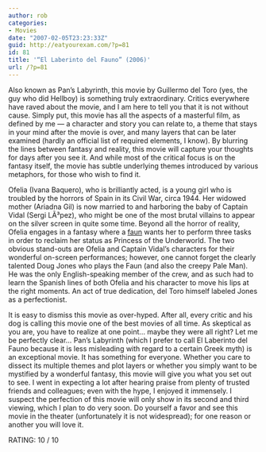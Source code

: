 ```yaml
---
author: rob
categories:
- Movies
date: "2007-02-05T23:23:33Z"
guid: http://eatyourexam.com/?p=81
id: 81
title: '“El Laberinto del Fauno” (2006)'
url: /?p=81
---
```

Also known as Pan’s Labyrinth, this movie by Guillermo del Toro (yes, the guy who did Hellboy) is something truly extraordinary. Critics everywhere have raved about the movie, and I am here to tell you that it is not without cause. Simply put, this movie has all the aspects of a masterful film, as defined by me — a character and story you can relate to, a theme that stays in your mind after the movie is over, and many layers that can be later examined (hardly an official list of required elements, I know). By blurring the lines between fantasy and reality, this movie will capture your thoughts for days after you see it. And while most of the critical focus is on the fantasy itself, the movie has subtle underlying themes introduced by various metaphors, for those who wish to find it.

Ofelia (Ivana Baquero), who is brilliantly acted, is a young girl who is troubled by the horrors of Spain in its Civil War, circa 1944. Her widowed mother (Ariadna Gil) is now married to and harboring the baby of Captain Vidal (Sergi LÃ³pez), who might be one of the most brutal villains to appear on the silver screen in quite some time. Beyond all the horror of reality, Ofelia engages in a fantasy where a [faun](http://en.wikipedia.org/wiki/Faun) wants her to perform three tasks in order to reclaim her status as Princess of the Underworld. The two obvious stand-outs are Ofelia and Captain Vidal’s characters for their wonderful on-screen performances; however, one cannot forget the clearly talented Doug Jones who plays the Faun (and also the creepy Pale Man). He was the only English-speaking member of the crew, and as such had to learn the Spanish lines of both Ofelia and his character to move his lips at the right moments. An act of true dedication, del Toro himself labeled Jones as a perfectionist.

It is easy to dismiss this movie as over-hyped. After all, every critic and his dog is calling this movie one of the best movies of all time. As skeptical as you are, you have to realize at one point… maybe they were all right? Let me be perfectly clear… Pan’s Labyrinth (which I prefer to call El Laberinto del Fauno because it is less misleading with regard to a certain Greek myth) is an exceptional movie. It has something for everyone. Whether you care to dissect its multiple themes and plot layers or whether you simply want to be mystified by a wonderful fantasy, this movie will give you what you set out to see. I went in expecting a lot after hearing praise from plenty of trusted friends and colleagues; even with the hype, I enjoyed it immensely. I suspect the perfection of this movie will only show in its second and third viewing, which I plan to do very soon. Do yourself a favor and see this movie in the theater (unfortunately it is not widespread); for one reason or another you will love it.

RATING: 10 / 10